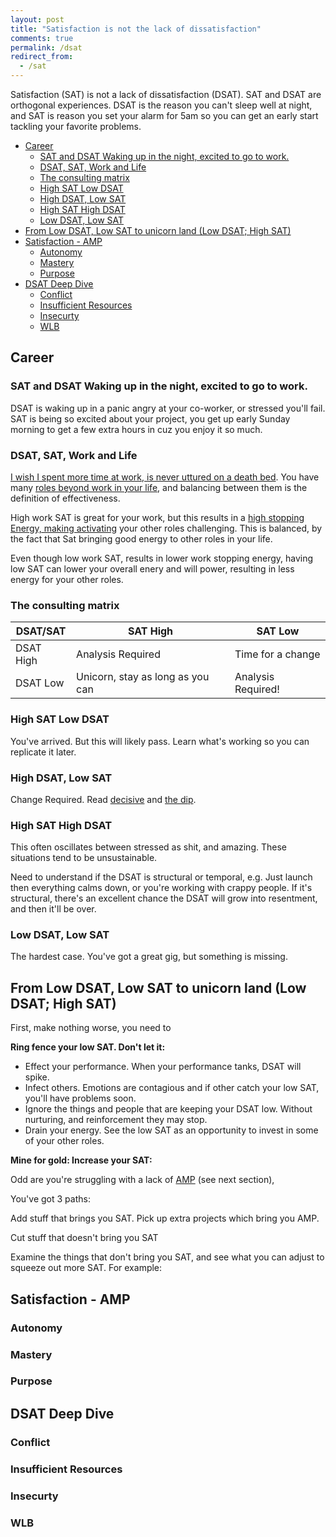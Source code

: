 ```yaml
---
layout: post
title: "Satisfaction is not the lack of dissatisfaction"
comments: true
permalink: /dsat
redirect_from:
  - /sat
---
```


Satisfaction (SAT) is not a lack of dissatisfaction (DSAT). SAT and DSAT are orthogonal experiences. DSAT is the reason you can't sleep well at night, and SAT is reason you set your alarm for 5am so you can get an early start tackling your favorite problems.

<!-- prettier-ignore-start -->

<!-- vim-markdown-toc GFM -->

- [Career](#career)
    - [SAT and DSAT Waking up in the night, excited to go to work.](#sat-and-dsat-waking-up-in-the-night-excited-to-go-to-work)
    - [DSAT, SAT, Work and Life](#dsat-sat-work-and-life)
    - [The consulting matrix](#the-consulting-matrix)
    - [High SAT Low DSAT](#high-sat-low-dsat)
    - [High DSAT, Low SAT](#high-dsat-low-sat)
    - [High SAT High DSAT](#high-sat-high-dsat)
    - [Low DSAT, Low SAT](#low-dsat-low-sat)
- [From  Low DSAT, Low SAT to unicorn land (Low DSAT; High SAT)](#from--low-dsat-low-sat-to-unicorn-land-low-dsat-high-sat)
- [Satisfaction - AMP](#satisfaction---amp)
    - [Autonomy](#autonomy)
    - [Mastery](#mastery)
    - [Purpose](#purpose)
- [DSAT Deep Dive](#dsat-deep-dive)
    - [Conflict](#conflict)
    - [Insufficient Resources](#insufficient-resources)
    - [Insecurty](#insecurty)
    - [WLB](#wlb)

<!-- vim-markdown-toc -->

<!-- prettier-ignore-end -->

## Career

### SAT and DSAT Waking up in the night, excited to go to work.

DSAT is waking up in a panic angry at your co-worker, or stressed you'll fail.
SAT is being so excited about your project, you get up early Sunday morning to get a few extra hours in cuz you enjoy it so much.

### DSAT, SAT, Work and Life

[I wish I spent more time at work, is never uttured on a death bed](/wlb). You have many [roles beyond work in your life](/eulogy), and balancing between them is the definition of effectiveness.

High work SAT is great for your work, but this results in a [high stopping Energy, making activating](/activation) your other roles challenging. This is balanced, by the fact that Sat bringing good energy to other roles in your life.

Even though low work SAT, results in lower work stopping energy, having low SAT can lower your overall enery and will power, resulting in less energy for your other roles.

### The consulting matrix

| DSAT/SAT  | SAT High                         | SAT Low            |
| --------- | -------------------------------- | ------------------ |
| DSAT High | Analysis Required                | Time for a change  |
| DSAT Low  | Unicorn, stay as long as you can | Analysis Required! |

### High SAT Low DSAT

You've arrived. But this will likely pass. Learn what's working so you can replicate it later.

### High DSAT, Low SAT

Change Required. Read [decisive](/decide) and [the dip](/the-dip).

### High SAT High DSAT

This often oscillates between stressed as shit, and amazing. These situations tend to be unsustainable.

Need to understand if the DSAT is structural or temporal, e.g. Just launch then everything calms down, or you're working with crappy people. If it's structural, there's an excellent chance the DSAT will grow into resentment, and then it'll be over.

### Low DSAT, Low SAT

The hardest case. You've got a great gig, but something is missing.

## From Low DSAT, Low SAT to unicorn land (Low DSAT; High SAT)

First, make nothing worse, you need to

**Ring fence your low SAT. Don't let it:**

- Effect your performance. When your performance tanks, DSAT will spike.
- Infect others. Emotions are contagious and if other catch your low SAT, you'll have problems soon.
- Ignore the things and people that are keeping your DSAT low. Without nurturing, and reinforcement they may stop.
- Drain your energy. See the low SAT as an opportunity to invest in some of your other roles.

**Mine for gold: Increase your SAT:**

Odd are you're struggling with a lack of [AMP](/manager-book#l-motivation) (see next section),

You've got 3 paths:

Add stuff that brings you SAT. Pick up extra projects which bring you AMP.

Cut stuff that doesn't bring you SAT

Examine the things that don't bring you SAT, and see what you can adjust to squeeze out more SAT. For example:

## Satisfaction - AMP

### Autonomy

### Mastery

### Purpose

## DSAT Deep Dive

### Conflict

### Insufficient Resources

### Insecurty

### WLB
